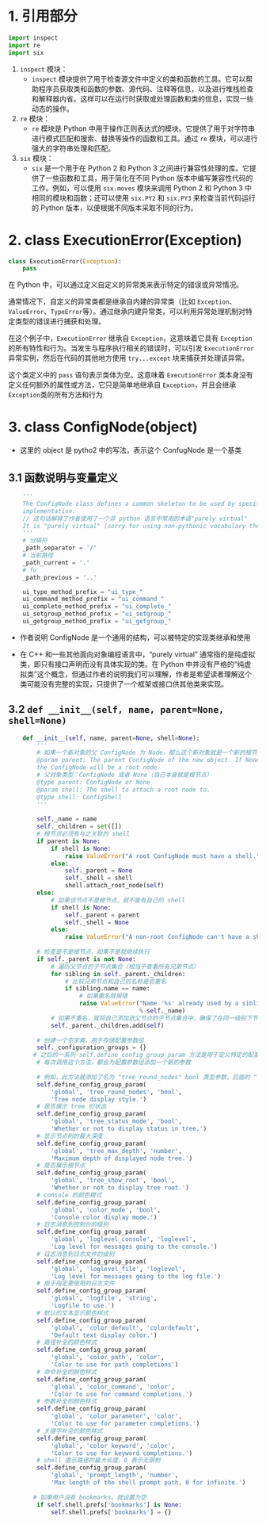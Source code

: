 # 1. 引用部分

```python
import inspect
import re
import six
```

1. `inspect` 模块：
   - `inspect` 模块提供了用于检查源文件中定义的类和函数的工具。它可以帮助程序员获取类和函数的参数、源代码、注释等信息，以及进行堆栈检查和解释器内省。这样可以在运行时获取或处理函数和类的信息，实现一些动态的操作。
2. `re` 模块：
   - `re` 模块是 Python 中用于操作正则表达式的模块。它提供了用于对字符串进行模式匹配和搜索、替换等操作的函数和工具。通过 `re` 模块，可以进行强大的字符串处理和匹配。
3. `six` 模块：
   - `six` 是一个用于在 Python 2 和 Python 3 之间进行兼容性处理的库。它提供了一些函数和工具，用于简化在不同 Python 版本中编写兼容性代码的工作。例如，可以使用 `six.moves` 模块来调用 Python 2 和 Python 3 中相同的模块和函数；还可以使用 `six.PY2` 和 `six.PY3` 来检查当前代码运行的 Python 版本，以便根据不同版本采取不同的行为。



# 2. class ExecutionError(Exception)

```python
class ExecutionError(Exception):
    pass
```

在 Python 中，可以通过定义自定义的异常类来表示特定的错误或异常情况。

通常情况下，自定义的异常类都是继承自内建的异常类（比如 `Exception`、`ValueError`、`TypeError`等）。通过继承内建异常类，可以利用异常处理机制对特定类型的错误进行捕获和处理。

在这个例子中，`ExecutionError` 继承自 `Exception`，这意味着它具有 `Exception` 的所有特性和行为。当发生与程序执行相关的错误时，可以引发 `ExecutionError` 异常实例，然后在代码的其他地方使用 `try...except` 块来捕获并处理该异常。

这个类定义中的 `pass` 语句表示类体为空。这意味着 `ExecutionError` 类本身没有定义任何额外的属性或方法，它只是简单地继承自 `Exception`，并且会继承 `Exception`类的所有方法和行为







# 3. class ConfigNode(object)

- 这里的 object 是 pytho2 中的写法，表示这个 ConfugNode 是一个基类





## 3.1 函数说明与变量定义

```python
	'''
    The ConfigNode class defines a common skeleton to be used by specific
    implementation.
    // 这句话解释了作者使用了一个非 python 语言中常用的术语"purely virtual"
    It is "purely virtual" (sorry for using non-pythonic vocabulary there ;-) ).
    '''
    # 分隔符
    _path_separator = '/'
    # 当前路径
    _path_current = '.'
    # fu
    _path_previous = '..'

    ui_type_method_prefix = "ui_type_"
    ui_command_method_prefix = "ui_command_"
    ui_complete_method_prefix = "ui_complete_"
    ui_setgroup_method_prefix = "ui_setgroup_"
    ui_getgroup_method_prefix = "ui_getgroup_"
```

- 作者说明 ConfigNode 是一个通用的结构，可以被特定的实现类继承和使用

- 在 C++ 和一些其他面向对象编程语言中，“purely virtual” 通常指的是纯虚拟类，即只有接口声明而没有具体实现的类。在 Python 中并没有严格的“纯虚拟类”这个概念，但通过作者的说明我们可以理解，作者是希望读者理解这个类可能没有完整的实现，只提供了一个框架或接口供其他类来实现。





## 3.2 `def __init__(self, name, parent=None, shell=None)`

 ```python
     def __init__(self, name, parent=None, shell=None):
         '''
         # 如果一个新对象的父 ConfigNode 为 Node，那么这个新对象就是一个新的根节点
         @param parent: The parent ConfigNode of the new object. If None, then
         the ConfigNode will be a root node.
         # 父对象类型：ConfigNode 或者 None（自己本身就是根节点）
         @type parent: ConfigNode or None
         @param shell: The shell to attach a root node to.
         @type shell: ConfigShell
         '''
         
         self._name = name
         self._children = set([])
         # 根节点必须有与之关联的 shell
         if parent is None:
             if shell is None:
                 raise ValueError("A root ConfigNode must have a shell.")
             else:
                 self._parent = None
                 self._shell = shell
                 shell.attach_root_node(self)
         else:
             # 如果该节点不是根节点，就不能有自己的 shell
             if shell is None:
                 self._parent = parent
                 self._shell = None
             else:
                 raise ValueError("A non-root ConfigNode can't have a shell.")
 		
         # 检查是不是根节点，如果不是就继续执行
         if self._parent is not None:
             # 遍历父节点的子节点集合（相当于查看所有兄弟节点）
             for sibling in self._parent._children:
                 # 比较兄弟节点和自己的名称是否重名
                 if sibling.name == name:
                     # 如果重名就报错
                     raise ValueError("Name '%s' already used by a sibling."
                                      % self._name)
             # 如果不重名，就将自己添加进父节点的子节点集合中，确保了在同一级别下节点名称的唯一性
             self._parent._children.add(self)
 		
         # 创建一个空字典，用于存储配置参数组
         self._configuration_groups = {}
 		# 之后的一系列 self.define_config_group_param 方法是用于定义特定的配置参数
         # 每次调用这个方法，都会为配置参数组添加一个新的参数
         
         # 例如，此方法就添加了名为 "tree_round_nodes" bool 类型参数，后面的 "Tree node 			# display style" 是该参数的描述信息
         self.define_config_group_param(
             'global', 'tree_round_nodes', 'bool',
             'Tree node display style.')
         # 是否展示 tree 的状态
         self.define_config_group_param(
             'global', 'tree_status_mode', 'bool',
             'Whether or not to display status in tree.')
         # 显示节点树的最大深度
         self.define_config_group_param(
             'global', 'tree_max_depth', 'number',
             'Maximum depth of displayed node tree.')
         # 是否展示根节点
         self.define_config_group_param(
             'global', 'tree_show_root', 'bool',
             'Whether or not to display tree root.')
         # console 的颜色模式
         self.define_config_group_param(
             'global', 'color_mode', 'bool',
             'Console color display mode.')
         # 日志消息到控制台的级别
         self.define_config_group_param(
             'global', 'loglevel_console', 'loglevel',
             'Log level for messages going to the console.')
         # 日志消息到日志文件的级别
         self.define_config_group_param(
             'global', 'loglevel_file', 'loglevel',
             'Log level for messages going to the log file.')
         # 用于指定要使用的日志文件
         self.define_config_group_param(
             'global', 'logfile', 'string',
             'Logfile to use.')
         # 默认的文本显示颜色样式
         self.define_config_group_param(
             'global', 'color_default', 'colordefault',
             'Default text display color.')
         # 路径补全的颜色样式
         self.define_config_group_param(
             'global', 'color_path', 'color',
             'Color to use for path completions')
         # 命令补全的颜色样式
         self.define_config_group_param(
             'global', 'color_command', 'color',
             'Color to use for command completions.')
         # 参数补全的颜色样式
         self.define_config_group_param(
             'global', 'color_parameter', 'color',
             'Color to use for parameter completions.')
         # 关键字补全的颜色样式
         self.define_config_group_param(
             'global', 'color_keyword', 'color',
             'Color to use for keyword completions.')
         # shell 提示路径的最大长度，0 表示无限制
         self.define_config_group_param(
             'global', 'prompt_length', 'number',
             'Max length of the shell prompt path, 0 for infinite.')
         
 		# 如果用户没有 bookmarks，就设置为空
         if self.shell.prefs['bookmarks'] is None:
             self.shell.prefs['bookmarks'] = {}
 ```




